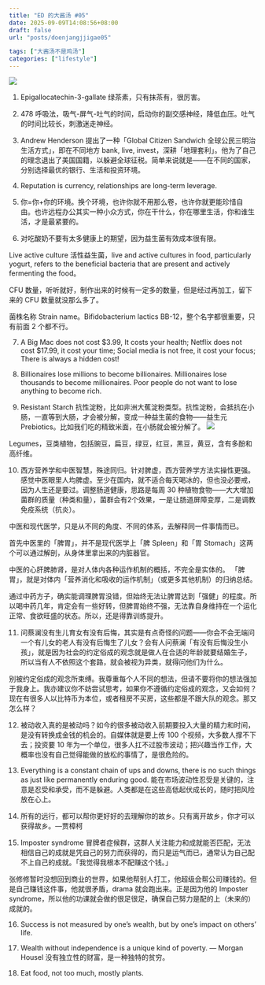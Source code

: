 ```yaml
---
title: "ED 的大酱汤 #05"
date: 2025-09-09T14:08:56+08:00
draft: false
url: "posts/doenjangjjigae05"

tags: ["大酱汤不是鸡汤"]
categories: ["lifestyle"]
---
```


![](/img/jpdori.jpeg)




1. Epigallocatechin-3-gallate 绿茶素，只有抹茶有，很厉害。




2. 478 呼吸法，吸气-屏气-吐气的时间，启动你的副交感神经，降低血压。吐气的时间比较长，刺激迷走神经。

3. Andrew Henderson 提出了一种「Global Citizen Sandwich 全球公民三明治生活方式」，即在不同地方 bank, live, invest，深耕「地理套利」。他为了自己的理念退出了美国国籍，以躲避全球征税。简单来说就是——在不同的国家，分别选择最优的银行、生活和投资环境。



4. Reputation is currency, relationships are long-term leverage.


5. 你=你+你的环境。换个环境，也许你就不用那么卷，也许你就更能珍惜自由。也许远程办公其实一种小众方式，你在干什么，你在哪里生活，你和谁生活，才是最紧要的。



6. 对吃酸奶不要有太多健康上的期望，因为益生菌有效成本很有限。

Live active culture 活性益生菌，live and active cultures in food, particularly yogurt, refers to the beneficial bacteria that are present and actively fermenting the food。

CFU 数量，听听就好，制作出来的时候有一定多的数量，但是经过再加工，留下来的 CFU 数量就没那么多了。

菌株名称 Strain name。Bifidobacterium lactics BB-12，整个名字都很重要，只有前面 2 个都不行。


7. A Big Mac does not cost $3.99, It costs your health;
Netflix does not cost $17.99, it cost your time;
Social media is not free, it cost your focus;
There is always a hidden cost!

8. Billionaires lose millions to become billionaires. Millionaires lose thousands to become millionaires. Poor people do not want to lose anything to become rich.



9. Resistant Starch 抗性淀粉，比如非洲大蕉淀粉类型。抗性淀粉，会抵抗在小肠，一直等到大肠，才会被分解，变成一种益生菌的食物——益生元 Prebiotics。比如我们吃的精致米面，在小肠就会被分解了。
![](/img/prebiotic.png)

Legumes，豆类植物，包括豌豆，扁豆，绿豆，红豆，黑豆，黄豆，含有多酚和高纤维。


10. 西方营养学和中医智慧，殊途同归。针对脾虚，西方营养学方法实操性更强。感觉中医眼里人均脾虚。至少在国内，就不适合每天喝冰的，但也没必要戒，因为人生还是要过。调整肠道健康，思路是每周 30 种植物食物——大大增加菌群的质量（种类和量），菌群会有2个效果，一是让肠道屏障变厚，二是调教免疫系统（抗炎）。

中医和现代医学，只是从不同的角度、不同的体系，去解释同一件事情而已。

首先中医里的「脾胃」，并不是现代医学上「脾 Spleen」和「胃 Stomach」这两个可以通过解剖，从身体里拿出来的内脏器官。

中医的心肝脾肺肾，是对人体内各种运作机制的概括，不完全是实体的。
「脾胃」，就是对体内「营养消化和吸收的运作机制」（或更多其他机制）的归纳总结。

通过中药方子，确实能调理脾胃没错，但始终无法让脾胃达到「强健」的程度。所以喝中药几年，肯定会有一些好转，但脾胃始终不强，无法靠自身维持在一个运化正常、食欲旺盛的状态。所以，还是得靠训练提升。


11. 问蔡澜没有生儿育女有没有后悔，其实是有点奇怪的问题——你会不会无端问一个有儿女的老人有没有后悔生了儿女？会有人问蔡澜「有没有后悔没生小孩」，就是因为社会的约定俗成的观念就是做人在合适的年龄就要结婚生子，所以当有人不依照这个套路，就会被视为异类，就得问他们为什么。

别被约定俗成的观念所束缚。我尊重每个人不同的想法，但请不要将你的想法强加于我身上。我亦建议你不妨尝试思考，如果你不遵循约定俗成的观念，又会如何？现在有很多人以比特币为本位，或者租房不买房，这些都是不跟大队的观念。那又怎么样？




12. 被动收入真的是被动吗？如今的很多被动收入前期要投入大量的精力和时间，是没有转换成金钱的机会的。自媒体就是要上传 100 个视频，大多数人撑不下去；投资要 10 年为一个单位，很多人扛不过股市波动；把兴趣当作工作，大概率也没有自己觉得能做的放松的事情了，是很危险的。



13. Everything is a constant chain of ups and downs, there is no such things as just like permanently enduring good. 能在市场波动性忍受是关键的，注意是忍受和承受，而不是躲避。人类都是在这些高低起伏成长的，随时把风险放在心上。





14. 所有的远行，都可以帮你更好好的去理解你的故乡。只有离开故乡，你才可以获得故乡。—贾樟柯

15. Imposter syndrome 冒牌者症候群，这群人关注能力和成就能否匹配，无法相信自己的成就是凭自己的努力而获得的，而只是运气而已，通常认为自己配不上自己的成就。「我觉得我根本不配赚这个钱。」

张修修暂时没想回到商业的世界，如果他帮别人打工，他超级会帮公司赚钱的。但是自己赚钱这件事，他就很矛盾，drama 就会跑出来。正是因为他的 Imposter syndrome，所以他的功课就会做的很足很足，确保自己努力是配的上（未来的）成就的。

16. Success is not measured by one’s wealth, but by one’s impact on others’ life.




17. Wealth without independence is a unique kind of poverty. — Morgan Housel
没有独立性的财富，是一种独特的贫穷。


18. Eat food, not too much, mostly plants.